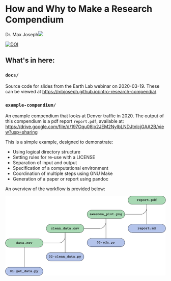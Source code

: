 # How and Why to Make a Research Compendium

Dr. Max Joseph[![](https://orcid.org/sites/default/files/images/orcid_16x16.png)](https://orcid.org/0000-0002-7745-9990)

[![DOI](https://zenodo.org/badge/DOI/10.5281/zenodo.3717288.svg)](https://doi.org/10.5281/zenodo.3717288)

## What's in here:

### `docs/`

Source code for slides from the Earth Lab webinar on 2020-03-19.
These can be viewed at https://mbjoseph.github.io/intro-research-compendia/

### `example-compendium/`

An example compendium that looks at Denver traffic in 2020.
The output of this compendium is a pdf report `report.pdf`, available at:
https://drive.google.com/file/d/197Oqu08lo2JEM2NyIbLNDJtnlcjGAA2B/view?usp=sharing

This is a simple example, designed to demonstrate:

- Using logical directory structure
- Setting rules for re-use with a LICENSE
- Separation of input and output
- Specification of a computational environment
- Coordination of multiple steps using GNU Make
- Generation of a paper or report using pandoc

An overview of the workflow is provided below:

![](docs/fig/workflow-final.png)

